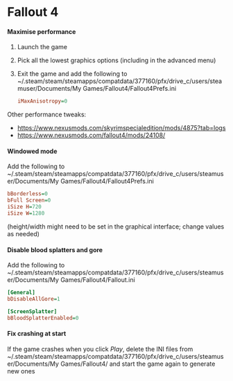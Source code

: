 # Fallout 4

#### Maximise performance

1. Launch the game

1. Pick all the lowest graphics options (including in the advanced menu)

1. Exit the game and add the following to ~/.steam/steam/steamapps/compatdata/377160/pfx/drive_c/users/steamuser/Documents/My Games/Fallout4/Fallout4Prefs.ini

   ```ini
   iMaxAnisotropy=0
   ```

Other performance tweaks:

- https://www.nexusmods.com/skyrimspecialedition/mods/4875?tab=logs
- https://www.nexusmods.com/fallout4/mods/24108/

#### Windowed mode

Add the following to ~/.steam/steam/steamapps/compatdata/377160/pfx/drive_c/users/steamuser/Documents/My Games/Fallout4/Fallout4Prefs.ini

```ini
bBorderless=0
bFull Screen=0
iSize H=720
iSize W=1280
```

(height/width might need to be set in the graphical interface; change values as needed)

#### Disable blood splatters and gore

Add the following to ~/.steam/steam/steamapps/compatdata/377160/pfx/drive_c/users/steamuser/Documents/My Games/Fallout4/Fallout.ini

```ini
[General]
bDisableAllGore=1

[ScreenSplatter]
bBloodSplatterEnabled=0
```

#### Fix crashing at start

If the game crashes when you click _Play_, delete the INI files from ~/.steam/steam/steamapps/compatdata/377160/pfx/drive_c/users/steamuser/Documents/My Games/Fallout4/ and start the game again to generate new ones
